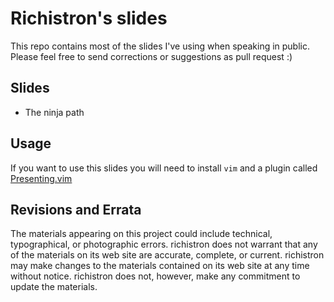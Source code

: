 Richistron's slides
===================

This repo contains most of the slides I've using when speaking in public. 
Please feel free to send corrections or suggestions as pull request :)

## Slides

- The ninja path

## Usage

If you want to use this slides you will need to install `vim` and a plugin
called [Presenting.vim](https://github.com/sotte/presenting.vim)

## Revisions and Errata

The materials appearing on this project could include technical, typographical,
or photographic errors. richistron does not warrant that any of the 
materials on its web site are accurate, complete, or current. richistron 
may make changes to the materials contained on its web site at any time without
notice. richistron does not, however, make any commitment to update the 
materials.
